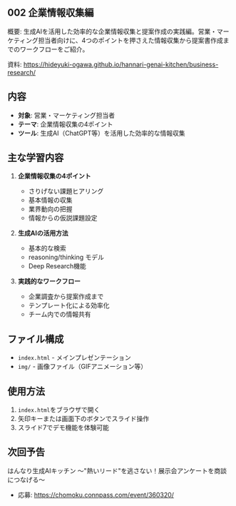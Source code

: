 ## 002 企業情報収集編

概要: 生成AIを活用した効率的な企業情報収集と提案作成の実践編。営業・マーケティング担当者向けに、4つのポイントを押さえた情報収集から提案書作成までのワークフローをご紹介。

資料: https://hideyuki-ogawa.github.io/hannari-genai-kitchen/business-research/

## 内容
- **対象**: 営業・マーケティング担当者
- **テーマ**: 企業情報収集の4ポイント
- **ツール**: 生成AI（ChatGPT等）を活用した効率的な情報収集

## 主な学習内容
1. **企業情報収集の4ポイント**
   - さりげない課題ヒアリング
   - 基本情報の収集
   - 業界動向の把握
   - 情報からの仮説課題設定

2. **生成AIの活用方法**
   - 基本的な検索
   - reasoning/thinking モデル
   - Deep Research機能

3. **実践的なワークフロー**
   - 企業調査から提案作成まで
   - テンプレート化による効率化
   - チーム内での情報共有

## ファイル構成
- `index.html` - メインプレゼンテーション
- `img/` - 画像ファイル（GIFアニメーション等）

## 使用方法
1. `index.html`をブラウザで開く
2. 矢印キーまたは画面下のボタンでスライド操作
3. スライド7でデモ機能を体験可能

## 次回予告
はんなり生成AIキッチン ～"熱いリード"を逃さない！展示会アンケートを商談につなげる～
- 応募: https://chomoku.connpass.com/event/360320/